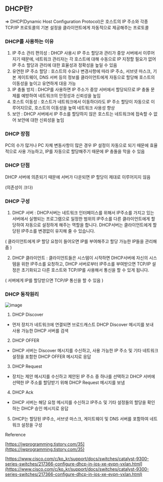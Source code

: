 ## DHCP란?

⇒ DHCP(Dynamic Host Configuration Protocol)은 호스트의 IP 주소와 각종 TCP/IP 프로토콜의 기본 설정을 클라이언트에게 자동적으로 제공해주는 프로토콜 

### DHCP를 사용하는 이유

1. IP 주소 관리 편의성 : DHCP 사용시 IP 주소 할당과 관리가 중앙 서버에서 이루어지기 때문에, 네트워크 관리자는 각 호스트에 대해 수동으로 IP 지정할 필요가 없어 IP 주소 할당과 관리에 대한 효율성과 정확성을 높일 수 있음
2. 유연한 IP 주소 할당 : 호스트의 수요나 변경사항에 따라 IP 주소, 서브넷 마스크, 기본 게이트웨이, DNS 서버 등의 정보를 클라이언트에게 자동으로 할당해 호스트의 이동성을 높이고 유연하게 대응 가능
3. IP 충돌 방지 : DHCP를 사용하면 IP 주소가 중앙 서버에서 할당되므로 IP 충돌 문제를 예방하여 네트워크의 안정성과 신뢰성을 높임
4. 호스트 이동성 : 호스트가 네트워크에서 이동하더라도 IP 주소 할당이 자동으로 이루어지므로, 호스트의 이동성을 높여 네트워크 사용성 향상
5. 보안 : DHCP 서버에서 IP 주소를 할당하지 않은 호스트는 네트워크에 접속할 수 없어 보안에 대한 신뢰성을 높임 

### DHCP 장점

PC의 수가 많거나 PC 자체 변동사항이 많은 경우 IP 설정이 자동으로 되기 때문에 효율적으로 사용 가능하고, IP를 자동으로 할당해주기 때문에 IP 충돌을 막을 수 있음

### DHCP 단점

DHCP 서버에 의존되기 때문에 서버가 다운되면 IP 할당이 제대로 이루어지지 않음 

(의존성이 크다)

### DHCP 구성

1) DHCP 서버 : DHCP서버는 네트워크 인터페이스를 위해서 IP주소를 가지고 있는 서버에서 실행되는 프로그램으로 일정한 범위의 IP주소를 다른 클라이언트에게 할당하여 자동으로 설정하게 해주는 역할을 합니다. DHCP서버는 클라이언트에게 할당된 IP주소를 변경없이 유지해 줄 수 있습니다.

( 클라이언트에게 IP 할당 요청이 들어오면 IP를 부여해주고 할당 가능한 IP들을 관리해줌 )

2) DHCP 클라이언트 : 클라이언트들은 시스템이 시작하면 DHCP서버에 자신의 시스템을 위한 IP주소를 요청하고, DHCP 서버로부터 IP주소를 부여받으면 TCP/IP 설정은 초기화되고 다른 호스트와 TCP/IP를 사용해서 통신을 할 수 있게 됩니다.

( 서버에게 IP를 할당받으면 TCP/IP 통신을 할 수 있음 )

### DHCP 동작원리

![image](https://user-images.githubusercontent.com/77667212/227723354-8cdf19f0-e004-4e9f-b175-bcd27eb2b71b.png)


1. DHCP Discover
  - 먼저 장치가 네트워크에 연결되면 브로드캐스트 DHCP Discover 메시지를 보내 사용 가능한 DHCP 서버를 검색
2. DHCP OFFER
  - DHCP 서버는 Discover 메시지를 수신하고, 사용 가능한 IP 주소 및 기타 네트워크 설정을 포함한 DHCP OFFER 메시지로 응답 
3. DHCP Request
  - 장치는 제안 메시지를 수신하고 제안된 IP 주소 중 하나를 선택하고 DHCP 서버에 선택한 IP 주소를 할당받기 위해 DHCP Request 메시지를 보냄
4. DHCP Ack
  - DHCP 서버는 해당 요청 메시지를 수신하고 IP주소 및 기타 설정들의 할당을 확인하는 DHCP 승인 메시지로 응답
5. DHCP는 할당된 IP주소, 서브넷 마스크, 게이트웨이 및 DNS 서버를 포함하여 네트워크 설정을 구성 

Reference

[https://jwprogramming.tistory.com/35](https://jwprogramming.tistory.com/35)

[https://www.cisco.com/c/ko_kr/support/docs/switches/catalyst-9300-series-switches/217366-configure-dhcp-in-ios-xe-evpn-vxlan.html](https://www.cisco.com/c/ko_kr/support/docs/switches/catalyst-9300-series-switches/217366-configure-dhcp-in-ios-xe-evpn-vxlan.html)
